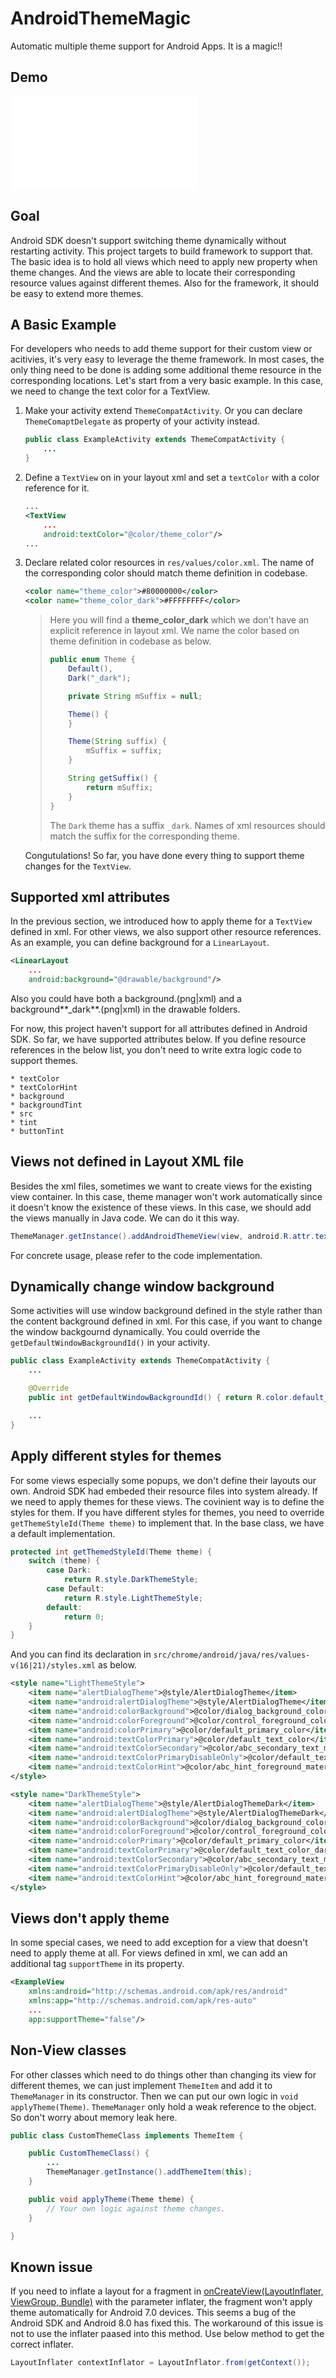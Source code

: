 # AndroidThemeMagic
Automatic multiple theme support for Android Apps. It is a magic!!

## Demo

![](README.md)

## Goal

Android SDK doesn't support switching theme dynamically without restarting activity. This project targets to build framework to support that. The basic idea is to hold all views which need to apply new property when theme changes. And the views are able to locate their corresponding resource values against different themes. Also for the framework, it should be easy to extend more themes.

## A Basic Example

For developers who needs to add theme support for their custom view or acitivies, it's very easy to leverage the theme framework. In most cases, the only thing need to be done is adding some additional theme resource in the corresponding locations. Let's start from a very basic example. In this case, we need to change the text color for a TextView.

1. Make your activity extend `ThemeCompatActivity`. Or you can declare `ThemeComaptDelegate` as property of your activity instead.
    ```Java
    public class ExampleActivity extends ThemeCompatActivity {
        ...
    }
    ```
2. Define a `TextView` on in your layout xml and set a `textColor` with a color reference for it.
    ```xml
    ...
    <TextView
        ...
        android:textColor="@color/theme_color"/>
    ...
    ```
3. Declare related color resources in `res/values/color.xml`. The name of the corresponding color should match theme definition in codebase.
    ```xml
    <color name="theme_color">#80000000</color>
    <color name="theme_color_dark">#FFFFFFFF</color>
    ```
    > Here you will find a **theme_color_dark** which we don't have an explicit reference in layout xml. We name the color based on theme definition in codebase as below.
    > ```Java
    > public enum Theme {
    >     Default(),
    >     Dark("_dark");
    >
    >     private String mSuffix = null;
    >
    >     Theme() {
    >     }
    >
    >     Theme(String suffix) {
    >         mSuffix = suffix;
    >     }
    >
    >     String getSuffix() {
    >         return mSuffix;
    >     }
    > }
    > ```
    > The `Dark` theme has a suffix `_dark`. Names of xml resources should match the suffix for the corresponding theme.

    Congutulations! So far, you have done every thing to support theme changes for the `TextView`.

## Supported xml attributes

In the previous section, we introduced how to apply theme for a `TextView` defined in xml. For other views, we also support other resource references. As an example, you can define background for a `LinearLayout`.

```xml
<LinearLayout
    ...
    android:background="@drawable/background"/>
```

Also you could have both a background.(png|xml) and a background**_dark**.(png|xml) in the drawable folders.

For now, this project haven't support for all attributes defined in Android SDK. So far, we have supported attributes below. If you define resource references in the below list, you don't need to write extra logic code to support themes.

    * textColor
    * textColorHint
    * background
    * backgroundTint
    * src
    * tint
    * buttonTint

## Views not defined in Layout XML file

Besides the xml files, sometimes we want to create views for the existing view container. In this case, theme manager won't work automatically since it doesn't know the existence of these views. In this case, we should add the views manually in Java code. We can do it this way.

```Java
ThemeManager.getInstance().addAndroidThemeView(view, android.R.attr.textColor, R.color.theme_color);
```

For concrete usage, please refer to the code implementation.

## Dynamically change window background

Some activities will use window background defined in the style rather than the content background defined in xml. For this case, if you want to change the window backgournd dynamically. You could override the `getDefaultWindowBackgroundId()` in your activity.

```Java
public class ExampleActivity extends ThemeCompatActivity {
    ...

    @Override
    public int getDefaultWindowBackgroundId() { return R.color.default_window_background_color; }

    ...
}
```

## Apply different styles for themes

For some views especially some popups, we don't define their layouts our own. Android SDK had embeded their resource files into system already. If we need to apply themes for these views. The covinient way is to define the styles for them. If you have different styles for themes, you need to override `getThemeStyleId(Theme theme)` to implement that. In the base class, we have a default implementation.

```Java
protected int getThemedStyleId(Theme theme) {
    switch (theme) {
        case Dark:
            return R.style.DarkThemeStyle;
        case Default:
            return R.style.LightThemeStyle;
        default:
            return 0;
    }
}
```

And you can find its declaration in `src/chrome/android/java/res/values-v(16|21)/styles.xml` as below.

```xml
<style name="LightThemeStyle">
    <item name="alertDialogTheme">@style/AlertDialogTheme</item>
    <item name="android:alertDialogTheme">@style/AlertDialogTheme</item>
    <item name="android:colorBackground">@color/dialog_background_color</item>
    <item name="android:colorForeground">@color/control_foreground_color</item>
    <item name="android:colorPrimary">@color/default_primary_color</item>
    <item name="android:textColorPrimary">@color/default_text_color</item>
    <item name="android:textColorSecondary">@color/abc_secondary_text_material_light</item>
    <item name="android:textColorPrimaryDisableOnly">@color/default_text_color</item>
    <item name="android:textColorHint">@color/abc_hint_foreground_material_light</item>
</style>

<style name="DarkThemeStyle">
    <item name="alertDialogTheme">@style/AlertDialogThemeDark</item>
    <item name="android:alertDialogTheme">@style/AlertDialogThemeDark</item>
    <item name="android:colorBackground">@color/dialog_background_color_dark</item>
    <item name="android:colorForeground">@color/control_foreground_color_dark</item>
    <item name="android:colorPrimary">@color/default_primary_color</item>
    <item name="android:textColorPrimary">@color/default_text_color_dark</item>
    <item name="android:textColorSecondary">@color/abc_secondary_text_material_dark</item>
    <item name="android:textColorPrimaryDisableOnly">@color/default_text_color_dark</item>
    <item name="android:textColorHint">@color/abc_hint_foreground_material_dark</item>
</style>
```

## Views don't apply theme

In some special cases, we need to add exception for a view that doesn't need to apply theme at all. For views defined in xml, we can add an additional tag `supportTheme` in its property.

```xml
<ExampleView
    xmlns:android="http://schemas.android.com/apk/res/android"
    xmlns:app="http://schemas.android.com/apk/res-auto"
    ...
    app:supportTheme="false"/>
```

## Non-View classes

For other classes which need to do things other than changing its view for different themes, we can just implement `ThemeItem` and add it to `ThemeManager` in its constructor. Then we can put our own logic in `void applyTheme(Theme)`. `ThemeManager` only hold a weak reference to the object. So don't worry about memory leak here.

```Java
public class CustomThemeClass implements ThemeItem {

    public CustomThemeClass() {
        ...
        ThemeManager.getInstance().addThemeItem(this);
    }

    public void applyTheme(Theme theme) {
        // Your own logic against theme changes.
    }

}
```

## Known issue

If you need to inflate a layout for a fragment in [onCreateView(LayoutInflater, ViewGroup, Bundle)](https://developer.android.com/reference/android/support/v4/app/Fragment.html#onCreateView(android.view.LayoutInflater,%20android.view.ViewGroup,%20android.os.Bundle)) with the parameter inflater, the fragment won't apply theme automatically for Android 7.0 devices. This seems a bug of the Android SDK and Android 8.0 has fixed this. The workaround of this issue is not to use the inflater paased into this method. Use below method to get the correct inflater.

```Java
LayoutInflater contextInflator = LayoutInflator.from(getContext());
```
